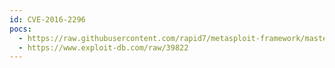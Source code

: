 ```yaml
---
id: CVE-2016-2296
pocs:
  - https://raw.githubusercontent.com/rapid7/metasploit-framework/master/modules/auxiliary/scanner/http/meteocontrol_weblog_extractadmin.rb
  - https://www.exploit-db.com/raw/39822
---
```

